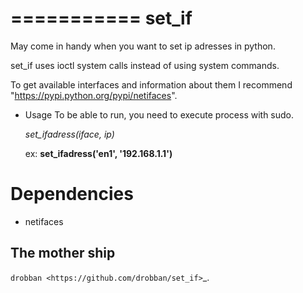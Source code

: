 ===========
set_if
===========

May come in handy when you want to set ip adresses in python.

set_if uses ioctl system calls instead of using system commands.

To get available interfaces and information about them I recommend "https://pypi.python.org/pypi/netifaces".

- Usage
To be able to run, you need to execute process with sudo.

	*set_ifadress(iface, ip)*

	ex: **set_ifadress('en1', '192.168.1.1')**


Dependencies
=========

* netifaces


The mother ship
-------------

`drobban <https://github.com/drobban/set_if>`_.
